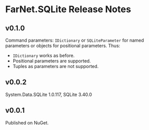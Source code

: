 # FarNet.SQLite Release Notes

## v0.1.0

Command parameters: `IDictionary` or `SQLiteParameter` for named parameters or objects for positional parameters.
Thus:

- `IDictionary` works as before.
- Positional parameters are supported.
- Tuples as parameters are not supported.

## v0.0.2

System.Data.SQLite 1.0.117, SQLite 3.40.0

## v0.0.1

Published on NuGet.
